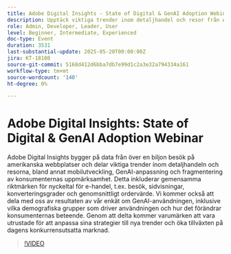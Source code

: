 ```yaml
---
title: Adobe Digital Insights - State of Digital & GenAI Adoption Webinar
description: Upptäck viktiga trender inom detaljhandel och resor från Adobe, som bygger på 1T+-besök på plats - GenAI, mobiler, nyckeltal och konsumentinsikter som hjälper till att öka tillväxten.
role: Admin, Developer, Leader, User
level: Beginner, Intermediate, Experienced
doc-type: Event
duration: 3531
last-substantial-update: 2025-05-20T00:00:00Z
jira: KT-18108
source-git-commit: 5168d412d6bba7db7e99d1c2a3e32a794334a161
workflow-type: tm+mt
source-wordcount: '140'
ht-degree: 0%

---
```



# Adobe Digital Insights: State of Digital &amp; GenAI Adoption Webinar

Adobe Digital Insights bygger på data från över en biljon besök på amerikanska webbplatser och delar viktiga trender inom detaljhandeln och resorna, bland annat mobilutveckling, GenAI-anpassning och fragmentering av konsumenternas uppmärksamhet.  Detta inkluderar gemensamma riktmärken för nyckeltal för e-handel, t.ex. besök, sidvisningar, konverteringsgrader och genomsnittligt ordervärde.  Vi kommer också att dela med oss av resultaten av vår enkät om GenAI-användningen, inklusive vilka demografiska grupper som driver användningen och hur det förändrar konsumenternas beteende.  Genom att delta kommer varumärken att vara utrustade för att anpassa sina strategier till nya trender och öka tillväxten på dagens konkurrensutsatta marknad.

>[!VIDEO](https://video.tv.adobe.com/v/3458483/?learn=on&enablevpops)

